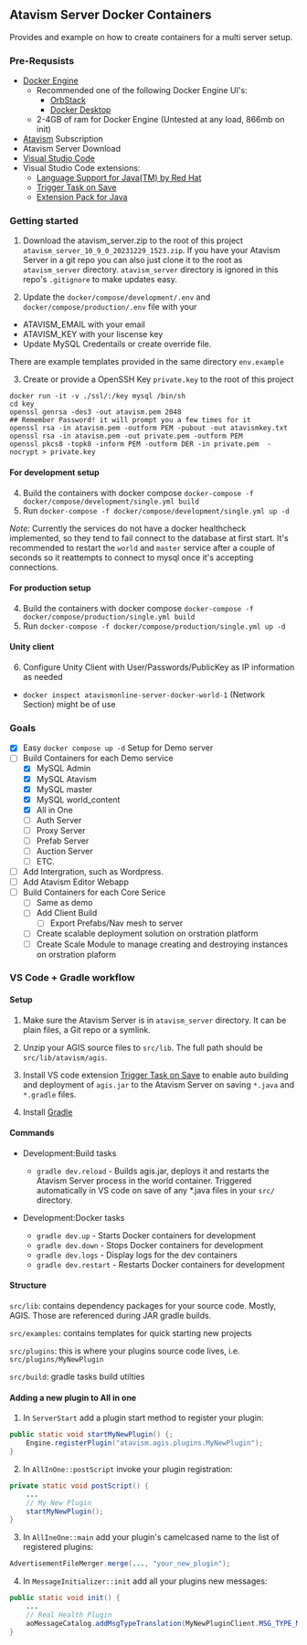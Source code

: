 ## Atavism Server Docker Containers

Provides and example on how to create containers for a multi server setup.

### Pre-Requsists

- [Docker Engine](https://www.docker.com/)
  - Recommended one of the following Docker Engine UI's:
    - [OrbStack](https://orbstack.dev/)
    - [Docker Desktop](https://www.docker.com/products/docker-desktop/)
  - 2-4GB of ram for Docker Engine (Untested at any load, 866mb on init)
- [Atavism](https://atavismonline.com/) Subscription
- Atavism Server Download
- [Visual Studio Code](https://code.visualstudio.com/)
- Visual Studio Code extensions:
  - [Language Support for Java(TM) by Red Hat](https://marketplace.visualstudio.com/items?itemName=redhat.java)
  - [Trigger Task on Save](https://marketplace.visualstudio.com/items?itemName=Gruntfuggly.triggertaskonsave)
  - [Extension Pack for Java](https://marketplace.visualstudio.com/items?itemName=vscjava.vscode-java-pack)

### Getting started

1. Download the atavism_server.zip to the root of this project `atavism_server_10_9_0_20231229_1523.zip`. If you have your Atavism Server in a git repo you can also just clone it to the root as `atavism_server` directory. `atavism_server` directory is ignored in this repo's `.gitignore` to make updates easy.

2. Update the `docker/compose/development/.env` and `docker/compose/production/.env` file with your

- ATAVISM_EMAIL with your email
- ATAVISM_KEY with your liscense key
- Update MySQL Credentails or create override file.

There are example templates provided in the same directory `env.example`

3. Create or provide a OpenSSH Key `private.key` to the root of this project

```
docker run -it -v ./ssl/:/key mysql /bin/sh
cd key
openssl genrsa -des3 -out atavism.pem 2048
## Remember Password! it will prompt you a few times for it
openssl rsa -in atavism.pem -outform PEM -pubout -out atavismkey.txt
openssl rsa -in atavism.pem -out private.pem -outform PEM
openssl pkcs8 -topk8 -inform PEM -outform DER -in private.pem  -nocrypt > private.key
```

#### For development setup

4. Build the containers with docker compose `docker-compose -f docker/compose/development/single.yml build`
5. Run `docker-compose -f docker/compose/development/single.yml up -d`

_Note:_ Currently the services do not have a docker healthcheck implemented, so they tend to fail connect to the database at first start. It's recommended to restart the `world` and `master` service after a couple of seconds so it reattempts to connect to mysql once it's accepting connections.

#### For production setup

4. Build the containers with docker compose `docker-compose -f docker/compose/production/single.yml build`
5. Run `docker-compose -f docker/compose/production/single.yml up -d`

#### Unity client

6. Configure Unity Client with User/Passwords/PublicKey as IP information as needed

- `docker inspect atavismonline-server-docker-world-1` (Network Section) might be of use

### Goals

- [x] Easy `docker compose up -d` Setup for Demo server
- [ ] Build Containers for each Demo service
  - [x] MySQL Admin
  - [x] MySQL Atavism
  - [x] MySQL master
  - [x] MySQL world_content
  - [x] All in One
  - [ ] Auth Server
  - [ ] Proxy Server
  - [ ] Prefab Server
  - [ ] Auction Server
  - [ ] ETC.
- [ ] Add Intergration, such as Wordpress.
- [ ] Add Atavism Editor Webapp
- [ ] Build Containers for each Core Serice
  - [ ] Same as demo
  - [ ] Add Client Build
    - [ ] Export Prefabs/Nav mesh to server
  - [ ] Create scalable deployment solution on orstration platform
  - [ ] Create Scale Module to manage creating and destroying instances on orstration plaform

### VS Code + Gradle workflow

#### Setup

1. Make sure the Atavism Server is in `atavism_server` directory. It can be plain files, a Git repo or a symlink.

2. Unzip your AGIS source files to `src/lib`. The full path should be `src/lib/atavism/agis`.

3. Install VS code extension [Trigger Task on Save](https://marketplace.visualstudio.com/items?itemName=Gruntfuggly.triggertaskonsave) to enable auto building and deployment of `agis.jar` to the Atavism Server on saving `*.java` and `*.gradle` files.

4. Install [Gradle](https://gradle.org/install/)

#### Commands

- Development:Build tasks

  - `gradle dev.reload` - Builds agis.jar, deploys it and restarts the Atavism Server process in the world container. Triggered automatically in VS code on save of any \*.java files in your `src/` directory.

- Development:Docker tasks
  - `gradle dev.up` - Starts Docker containers for development
  - `gradle dev.down` - Stops Docker containers for development
  - `gradle dev.logs` - Display logs for the dev containers
  - `gradle dev.restart` - Restarts Docker containers for development

#### Structure

`src/lib`: contains dependency packages for your source code. Mostly, AGIS. Those are referenced during JAR gradle builds.

`src/examples`: contains templates for quick starting new projects

`src/plugins`: this is where your plugins source code lives, i.e. `src/plugins/MyNewPlugin`

`src/build`: gradle tasks build utilties

#### Adding a new plugin to All in one

1. In `ServerStart` add a plugin start method to register your plugin:

```java
public static void startMyNewPlugin() {;
    Engine.registerPlugin("atavism.agis.plugins.MyNewPlugin");
}
```

2. In `AllInOne::postScript` invoke your plugin registration:

```java
private static void postScript() {
    ...
    // My New Plugin
    startMyNewPlugin();
}
```

3. In `AllIneOne::main` add your plugin's camelcased name to the list of registered plugins:

```java
AdvertisementFileMerger.merge(..., "your_new_plugin");
```

4. In `MessageInitializer::init` add all your plugins new messages:

```java
public static void init() {
    ...
    // Real Health Plugin
    aoMessageCatalog.addMsgTypeTranslation(MyNewPluginClient.MSG_TYPE_MY_NEW_MESSAGE);
}
```
